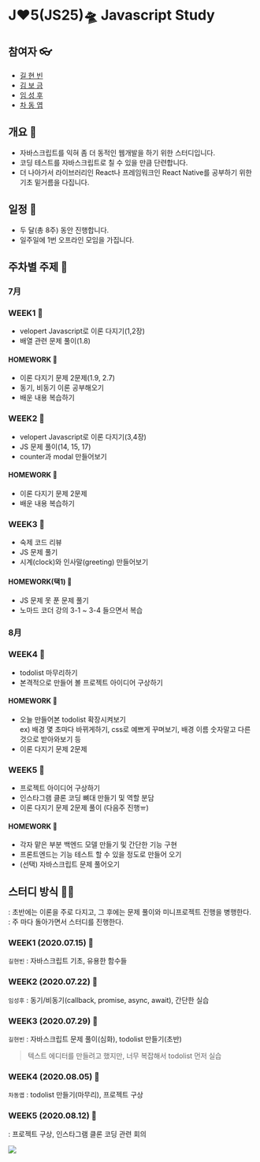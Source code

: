 # J❤5(JS25)🛸 Javascript Study
## 참여자 👓
- <a href="https://github.com/hyunbingil">길 현 빈</a>
- <a href="https://github.com/nsbg">김 보 금</a>
- <a href="https://github.com/tbnsok40">임 성 후</a>
- <a href="https://github.com/dongyeopca">차 동 엽</a>
## 개요 🛬
- 자바스크립트를 익혀 좀 더 동적인 웹개발을 하기 위한 스터디입니다.
- 코딩 테스트를 자바스크립트로 칠 수 있을 만큼 단련합니다.
- 더 나아가서 라이브러리인 React나 프레임워크인 React Native를 공부하기 위한 기초 밑거름을 다집니다.
## 일정 📆
- 두 달(총 8주) 동안 진행합니다.
- 일주일에 1번 오프라인 모임을 가집니다.

## 주차별 주제 🎢
### 7月
### WEEK1 📁
- velopert Javascript로 이론 다지기(1,2장)
- 배열 관련 문제 풀이(1.8)
#### HOMEWORK 📃
- 이론 다지기 문제 2문제(1.9, 2.7)
- 동기, 비동기 이론 공부해오기
- 배운 내용 복습하기

### WEEK2 📁
- velopert Javascript로 이론 다지기(3,4장)
- JS 문제 풀이(14, 15, 17)
- counter과 modal 만들어보기
#### HOMEWORK 📃
- 이론 다지기 문제 2문제
- 배운 내용 복습하기

### WEEK3 📁
- 숙제 코드 리뷰
- JS 문제 풀기
- 시계(clock)와 인사말(greeting) 만들어보기
#### HOMEWORK(택1) 📃
- JS 문제 못 푼 문제 풀기
- 노마드 코더 강의 3-1 ~ 3-4 들으면서 복습

### 8月
### WEEK4 📁
- todolist 마무리하기
- 본격적으로 만들어 볼 프로젝트 아이디어 구상하기
#### HOMEWORK 📃
- 오늘 만들어본 todolist 확장시켜보기\
ex) 배경 몇 초마다 바뀌게하기, css로 예쁘게 꾸며보기, 배경 이름 숫자말고 다른 것으로 받아와보기 등
- 이론 다지기 문제 2문제

### WEEK5 📁
- 프로젝트 아이디어 구상하기
- 인스타그램 클론 코딩 뼈대 만들기 및 역할 분담
- 이론 다지기 문제 2문제 풀이 (다음주 진행ㅠ)

#### HOMEWORK 📃
- 각자 맡은 부분 백엔드 모델 만들기 및 간단한 기능 구현
- 프론트엔드는 기능 테스트 할 수 있을 정도로 만들어 오기
- (선택) 자바스크립트 문제 풀어오기

## 스터디 방식 👩‍💻
: 초반에는 이론을 주로 다지고, 그 후에는 문제 풀이와 미니프로젝트 진행을 병행한다.\
: 주 마다 돌아가면서 스터디를 진행한다.
### WEEK1 (2020.07.15) 💌
```길현빈``` : 자바스크립트 기초, 유용한 함수들

### WEEK2 (2020.07.22) 💌
```임성후``` : 동기/비동기(callback, promise, async, await), 간단한 실습

### WEEK3 (2020.07.29) 💌
```길현빈``` : 자바스크립트 문제 풀이(심화), todolist 만들기(초반)
> 텍스트 에디터를 만들려고 했지만, 너무 복잡해서 todolist 먼저 실습

### WEEK4 (2020.08.05) 💌
```차동엽``` : todolist 만들기(마무리), 프로젝트 구상

### WEEK5 (2020.08.12) 💌
: 프로젝트 구상, 인스타그램 클론 코딩 관련 회의

<img src="./img/킹바.jpg">